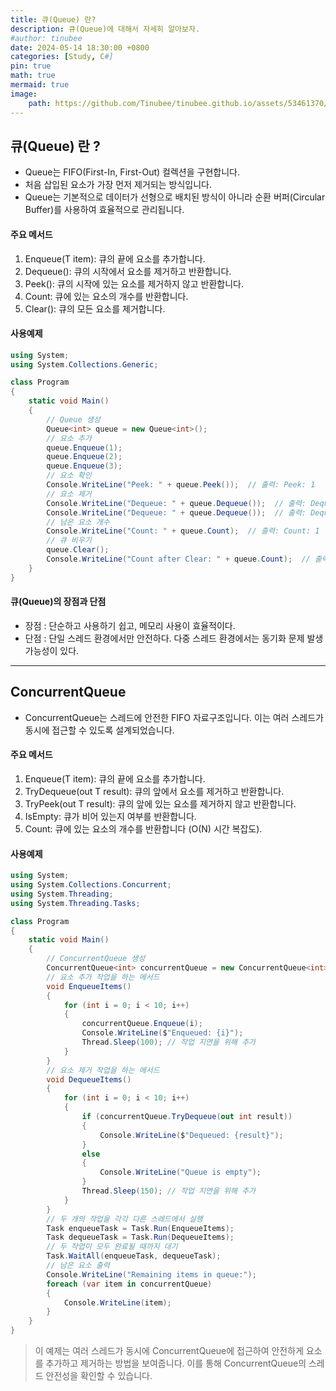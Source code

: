 ```yaml
---
title: 큐(Queue) 란?
description: 큐(Queue)에 대해서 자세히 알아보자.
#author: tinubee
date: 2024-05-14 18:30:00 +0800
categories: [Study, C#]
pin: true
math: true
mermaid: true
image:
    path: https://github.com/Tinubee/tinubee.github.io/assets/53461370/1f699c8f-14f0-4546-af4e-b7f15c9c4290
---
```

## **큐(Queue) 란 ?**

<!-- ![Desktop View](https://blog.kakaocdn.net/dn/uMiOJ/btreKJ5Os5T/AtMSDo5vWJATJQWYxLIKSk/img.png) -->
- Queue<T>는 FIFO(First-In, First-Out) 컬렉션을 구현합니다. 
- 처음 삽입된 요소가 가장 먼저 제거되는 방식입니다. 
- Queue는 기본적으로 데이터가 선형으로 배치된 방식이 아니라 순환 버퍼(Circular Buffer)를 사용하여 효율적으로 관리됩니다.

#### 주요 메서드
1. Enqueue(T item): 큐의 끝에 요소를 추가합니다.
2. Dequeue(): 큐의 시작에서 요소를 제거하고 반환합니다.
3. Peek(): 큐의 시작에 있는 요소를 제거하지 않고 반환합니다.
4. Count: 큐에 있는 요소의 개수를 반환합니다.
5. Clear(): 큐의 모든 요소를 제거합니다.

#### 사용예제

```cs
using System;
using System.Collections.Generic;

class Program
{
    static void Main()
    {
        // Queue 생성
        Queue<int> queue = new Queue<int>();
        // 요소 추가
        queue.Enqueue(1);
        queue.Enqueue(2);
        queue.Enqueue(3);
        // 요소 확인
        Console.WriteLine("Peek: " + queue.Peek());  // 출력: Peek: 1
        // 요소 제거
        Console.WriteLine("Dequeue: " + queue.Dequeue());  // 출력: Dequeue: 1
        Console.WriteLine("Dequeue: " + queue.Dequeue());  // 출력: Dequeue: 2
        // 남은 요소 개수
        Console.WriteLine("Count: " + queue.Count);  // 출력: Count: 1
        // 큐 비우기
        queue.Clear();
        Console.WriteLine("Count after Clear: " + queue.Count);  // 출력: Count after Clear: 0
    }
}
```

#### 큐(Queue)의 장점과 단점
>
- 장점 : 단순하고 사용하기 쉽고, 메모리 사용이 효율적이다.
- 단점 : 단일 스레드 환경에서만 안전하다. 다중 스레드 환경에서는 동기화 문제 발생 가능성이 있다.

***

## **ConcurrentQueue**

- ConcurrentQueue<T>는 스레드에 안전한 FIFO 자료구조입니다. 이는 여러 스레드가 동시에 접근할 수 있도록 설계되었습니다.

#### 주요 메서드

1. Enqueue(T item): 큐의 끝에 요소를 추가합니다.
2. TryDequeue(out T result): 큐의 앞에서 요소를 제거하고 반환합니다.
3. TryPeek(out T result): 큐의 앞에 있는 요소를 제거하지 않고 반환합니다.
4. IsEmpty: 큐가 비어 있는지 여부를 반환합니다.
5. Count: 큐에 있는 요소의 개수를 반환합니다 (O(N) 시간 복잡도).

#### 사용예제

```cs
using System;
using System.Collections.Concurrent;
using System.Threading;
using System.Threading.Tasks;

class Program
{
    static void Main()
    {
        // ConcurrentQueue 생성
        ConcurrentQueue<int> concurrentQueue = new ConcurrentQueue<int>();
        // 요소 추가 작업을 하는 메서드
        void EnqueueItems()
        {
            for (int i = 0; i < 10; i++)
            {
                concurrentQueue.Enqueue(i);
                Console.WriteLine($"Enqueued: {i}");
                Thread.Sleep(100); // 작업 지연을 위해 추가
            }
        }
        // 요소 제거 작업을 하는 메서드
        void DequeueItems()
        {
            for (int i = 0; i < 10; i++)
            {
                if (concurrentQueue.TryDequeue(out int result))
                {
                    Console.WriteLine($"Dequeued: {result}");
                }
                else
                {
                    Console.WriteLine("Queue is empty");
                }
                Thread.Sleep(150); // 작업 지연을 위해 추가
            }
        }
        // 두 개의 작업을 각각 다른 스레드에서 실행
        Task enqueueTask = Task.Run(EnqueueItems);
        Task dequeueTask = Task.Run(DequeueItems);
        // 두 작업이 모두 완료될 때까지 대기
        Task.WaitAll(enqueueTask, dequeueTask);
        // 남은 요소 출력
        Console.WriteLine("Remaining items in queue:");
        foreach (var item in concurrentQueue)
        {
            Console.WriteLine(item);
        }
    }
}
```
>이 예제는 여러 스레드가 동시에 ConcurrentQueue에 접근하여 안전하게 요소를 추가하고 제거하는 방법을 보여줍니다. 이를 통해 ConcurrentQueue의 스레드 안전성을 확인할 수 있습니다.